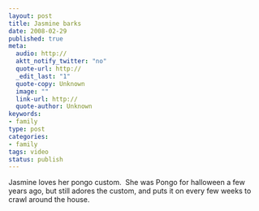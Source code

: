 ```yaml
--- 
layout: post
title: Jasmine barks
date: 2008-02-29
published: true
meta: 
  audio: http://
  aktt_notify_twitter: "no"
  quote-url: http://
  _edit_last: "1"
  quote-copy: Unknown
  image: ""
  link-url: http://
  quote-author: Unknown
keywords: 
- family
type: post
categories: 
- family
tags: video
status: publish
---
```

Jasmine loves her pongo custom.  She was Pongo for halloween a few years ago, but still adores the custom, and puts it on every few weeks to crawl around the house.
